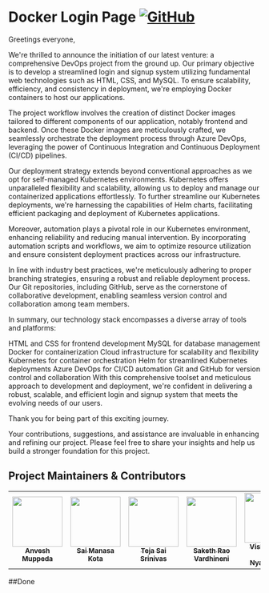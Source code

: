 # Docker Login Page [![GitHub](https://img.shields.io/github/license/anveshmuppeda/docker-login-page?color=blue)](https://github.com/anveshmuppeda/docker-login-page/blob/main/LICENSE)

Greetings everyone,

We're thrilled to announce the initiation of our latest venture: a comprehensive DevOps project from the ground up. Our primary objective is to develop a streamlined login and signup system utilizing fundamental web technologies such as HTML, CSS, and MySQL. To ensure scalability, efficiency, and consistency in deployment, we're employing Docker containers to host our applications.

The project workflow involves the creation of distinct Docker images tailored to different components of our application, notably frontend and backend. Once these Docker images are meticulously crafted, we seamlessly orchestrate the deployment process through Azure DevOps, leveraging the power of Continuous Integration and Continuous Deployment (CI/CD) pipelines.

Our deployment strategy extends beyond conventional approaches as we opt for self-managed Kubernetes environments. Kubernetes offers unparalleled flexibility and scalability, allowing us to deploy and manage our containerized applications effortlessly. To further streamline our Kubernetes deployments, we're harnessing the capabilities of Helm charts, facilitating efficient packaging and deployment of Kubernetes applications.

Moreover, automation plays a pivotal role in our Kubernetes environment, enhancing reliability and reducing manual intervention. By incorporating automation scripts and workflows, we aim to optimize resource utilization and ensure consistent deployment practices across our infrastructure.

In line with industry best practices, we're meticulously adhering to proper branching strategies, ensuring a robust and reliable deployment process. Our Git repositories, including GitHub, serve as the cornerstone of collaborative development, enabling seamless version control and collaboration among team members.

In summary, our technology stack encompasses a diverse array of tools and platforms:

HTML and CSS for frontend development
MySQL for database management
Docker for containerization
Cloud infrastructure for scalability and flexibility
Kubernetes for container orchestration
Helm for streamlined Kubernetes deployments
Azure DevOps for CI/CD automation
Git and GitHub for version control and collaboration
With this comprehensive toolset and meticulous approach to development and deployment, we're confident in delivering a robust, scalable, and efficient login and signup system that meets the evolving needs of our users.

Thank you for being part of this exciting journey.


Your contributions, suggestions, and assistance are invaluable in enhancing and refining our project. Please feel free to share your insights and help us build a stronger foundation for this project.

## Project Maintainers & Contributors  
<table>
  <tr>
    <td align="center"><a href="https://anveshmuppeda.github.io/profile/"><img src="https://avatars.githubusercontent.com/u/115966808?v=4" width="100px;" alt=""/><br /><sub><b>Anvesh Muppeda</b></sub></a></td>
    <td align="center"><a href="https://github.com/saimanasak"><img src="https://avatars.githubusercontent.com/u/47205414?v=4" width="100px;" alt=""/><br /><sub><b>Sai Manasa Kota</b></sub></a></td>
    <td align="center"><a href="https://github.com/khajjayamteja"><img src="https://avatars.githubusercontent.com/u/151116058?v=4" width="100px;" alt=""/><br /><sub><b>Teja Sai Srinivas</b></sub></a></td>
    <td align="center"><a href="https://github.com/sakethvardhineni"><img src="https://avatars.githubusercontent.com/u/132186396?v=4" width="100px;" alt=""/><br /><sub><b>Saketh Rao Vardhineni</b></sub></a></td>
    <td align="center"><a href="https://github.com/Vishwasena-Raidu-Nyaramneni"><img src="https://avatars.githubusercontent.com/u/120606838?v=4" width="100px;" alt=""/><br /><sub><b>Vishwasena Raidu Nyaramneni</b></sub></a></td>
  </tr>
</table>  
##Done
